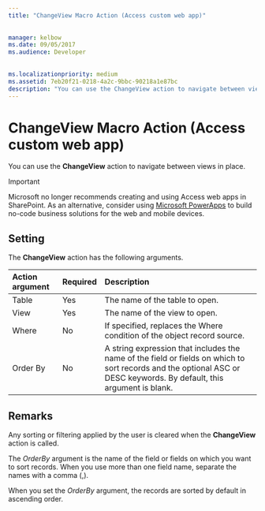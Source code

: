 ```yaml
---
title: "ChangeView Macro Action (Access custom web app)"
  
  
manager: kelbow
ms.date: 09/05/2017
ms.audience: Developer
 
  
ms.localizationpriority: medium
ms.assetid: 7eb20f21-0218-4a2c-9bbc-90218a1e87bc
description: "You can use the ChangeView action to navigate between views in place."
---
```


# ChangeView Macro Action (Access custom web app)

You can use the **ChangeView** action to navigate between views in place.
  
> [!IMPORTANT]
> Microsoft no longer recommends creating and using Access web apps in SharePoint. As an alternative, consider using [Microsoft PowerApps](https://powerapps.microsoft.com/) to build no-code business solutions for the web and mobile devices.
  
## Setting

The **ChangeView** action has the following arguments.
  
|**Action argument**|**Required**|**Description**|
|:-----|:-----|:-----|
|Table  <br/> |Yes  <br/> |The name of the table to open.  <br/> |
|View  <br/> |Yes  <br/> |The name of the view to open.  <br/> |
|Where  <br/> |No  <br/> |If specified, replaces the Where condition of the object record source.  <br/> |
|Order By  <br/> |No  <br/> |A string expression that includes the name of the field or fields on which to sort records and the optional ASC or DESC keywords. By default, this argument is blank.  <br/> |

## Remarks

Any sorting or filtering applied by the user is cleared when the **ChangeView** action is called.
  
The *OrderBy*  argument is the name of the field or fields on which you want to sort records. When you use more than one field name, separate the names with a comma (,).
  
When you set the *OrderBy* argument, the records are sorted by default in ascending order.
  